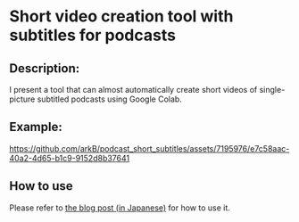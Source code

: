# Short video creation tool with subtitles for podcasts

## Description:
I present a tool that can almost automatically create short videos of single-picture subtitled podcasts using Google Colab.

## Example:
https://github.com/arkB/podcast_short_subtitles/assets/7195976/e7c58aac-40a2-4d65-b1c9-9152d8b37641

## How to use
Please refer to [the blog post (in Japanese)](https://note.com/arkb/n/nbb102bf9bc03) for how to use it.
